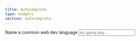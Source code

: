 ```yaml
---
title: Autocomplete
type: widgets
section: autocomplete
---
```


<label>Name a common web dev language</label>
<input
	class="form-control"
	placeholder="try typing php..."
	data-autocomplete
	data-autocomplete-source="['ActionScript','AppleScript','Asp','BASIC','C','C++','Clojure','COBOL','ColdFusion','Erlang','Fortran','Groovy','Haskell','Java','JavaScript','Lisp','Perl','PHP','Python','Ruby','Scala','Scheme']"
/>